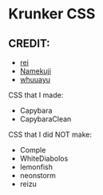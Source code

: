 # Krunker CSS


## CREDIT: 
- [rei](https://css.reizu.moe)
- [Namekuji](https://namekujilsds.github.io)
- [whuuayu](whuuayu.github.io)


CSS that I made:
- Capybara
- CapybaraClean

CSS that I did NOT make:
- Comple
- WhiteDiabolos
- lemonfish
- neonstorm
- reizu
